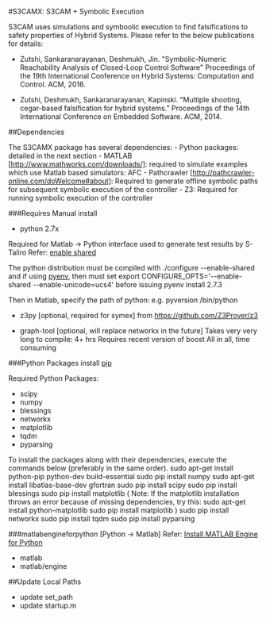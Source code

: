 #S3CAMX: S3CAM + Symbolic Execution

S3CAM uses simulations and symboolic execution to find falsifications
to safety properties of Hybrid Systems. Please refer to the below
publications for details:

- Zutshi, Sankaranarayanan, Deshmukh, Jin.
        "Symbolic-Numeric Reachability Analysis of Closed-Loop Control Software"
        Proceedings of the 19th International Conference on Hybrid Systems: Computation and Control. ACM, 2016.


- Zutshi, Deshmukh, Sankaranarayanan, Kapinski.
        "Multiple shooting, cegar-based falsification for hybrid systems."
        Proceedings of the 14th International Conference on Embedded Software. ACM, 2014.

##Dependencies

The S3CAMX package has several dependencies:
        - Python packages: detailed in the next section
        - MATLAB [http://www.mathworks.com/downloads/]: required to simulate examples which use Matlab based simulators: AFC
        - Pathcrawler [http://pathcrawler-online.com/doWelcome#about]: Required to generate offline symbolic paths for subsequent symbolic execution of the controller
        - Z3: Required for running symbolic execution of the controller



###Requires Manual install

- python 2.7x

Required for Matlab -> Python interface used to generate test results by S-Taliro
Refer: [enable shared](https://www.mathworks.com/help/matlab/matlab_external/undefined-variable-py-or-function-py-command.html#buialof-67)

The python distribution must be compiled with
./configure --enable-shared
and if using [pyenv](https://github.com/yyuu/pyenv), then must set
export CONFIGURE\_OPTS='--enable-shared --enable-unicode=ucs4'
before issuing
pyenv install 2.7.3

Then in Matlab, specify the path of python: e.g. pyversion <path>/bin/python


- z3py [optional, required for symex]
  from https://github.com/Z3Prover/z3

- graph-tool  [optional, will replace networkx in the future]
  Takes very very long to compile: 4+ hrs
  Requires recent version of boost
  All in all, time consuming


###Python Packages
install [pip](https://bootstrap.pypa.io/get-pip.py)

Required Python Packages:
- scipy
- numpy
- blessings
- networkx
- matplotlib
- tqdm
- pyparsing

To install the packages along with their dependencies, execute the commands below (preferably in the same order).
sudo apt-get install python-pip python-dev build-essential
sudo pip install numpy
sudo apt-get install libatlas-base-dev gfortran
sudo pip install scipy
sudo pip install blessings
sudo pip install matplotlib
(
Note:
If the matplotlib installation throws an error because of missing dependencies, try this:
sudo apt-get install python-matplotlib
sudo pip install matplotlib
)
sudo pip install networkx
sudo pip install tqdm
sudo pip install pyparsing


###matlabengineforpython [Python -> Matlab]
Refer: [Install MATLAB Engine for Python](https://www.mathworks.com/help/matlab/matlab_external/install-the-matlab-engine-for-python.html)
- matlab
- matlab/engine


##Update Local Paths

- update set\_path
- update startup.m
